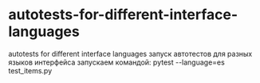 # autotests-for-different-interface-languages
autotests for different interface languages
запуск автотестов для разных языков интерфейса
запускаем командой: pytest --language=es test_items.py
